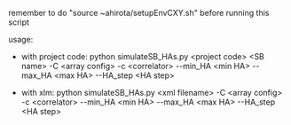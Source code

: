 remember to do "source ~ahirota/setupEnvCXY.sh" before running this script

usage:

- with project code:
    python simulateSB_HAs.py \<project code\> \<SB name\> -C \<array config\> -c \<correlator\> --min_HA \<min HA\> --max_HA \<max HA\> --HA_step \<HA step\>

- with xlm:
python simulateSB_HAs.py \<xml filename\> -C \<array config\> -c \<correlator\> --min_HA \<min HA\> --max_HA \<max HA\> --HA_step \<HA step\>
